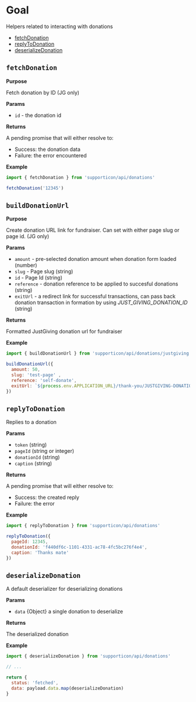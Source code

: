 # Goal

Helpers related to interacting with donations

- [fetchDonation](#fetchDonation)
- [replyToDonation](#replyToDonation)
- [deserializeDonation](#deserializeDonation)

## `fetchDonation`

**Purpose**

Fetch donation by ID (JG only)

**Params**

- `id` - the donation id

**Returns**

A pending promise that will either resolve to:

- Success: the donation data
- Failure: the error encountered

**Example**

```javascript
import { fetchDonation } from 'supporticon/api/donations'

fetchDonation('12345')
```

## `buildDonationUrl`

**Purpose**

Create donation URL link for fundraiser. Can set with either page slug or page id. (JG only)

**Params**

- `amount` - pre-selected donation amount when donation form loaded (number)
- `slug` - Page slug (string)
- `id` - Page Id (string)
- `reference` - donation reference to be applied to succesful donations (string)
- `exitUrl` - a redirect link for successful transactions, can pass back donation transaction in formation by using *JUST_GIVING_DONATION_ID* (string)

**Returns**

Formatted JustGiving donation url for fundraiser

**Example**

```javascript
import { buildDonationUrl } from 'supporticon/api/donations/justgiving'

buildDonationUrl({
  amount: 50,
  slug: 'test-page' ,
  reference: 'self-donate',
  exitUrl: `${process.env.APPLICATION_URL}/thank-you/JUSTGIVING-DONATION-ID`
})
```


## `replyToDonation`

Replies to a donation

**Params**

- `token` (string)
- `pageId` (string or integer)
- `donationId` (string)
- `caption` (string)

**Returns**

A pending promise that will either resolve to:

- Success: the created reply
- Failure: the error

**Example**

```javascript
import { replyToDonation } from 'supporticon/api/donations'

replyToDonation({
  pageId: 12345,
  donationId: 'f440df6c-1101-4331-ac78-4fc5bc276f4e4',
  caption: 'Thanks mate'
})
```

## `deserializeDonation`

A default deserializer for deserializing donations

**Params**

- `data` {Object} a single donation to deserialize

**Returns**

The deserialized donation

**Example**

```javascript
import { deserializeDonation } from 'supporticon/api/donations'

// ...

return {
  status: 'fetched',
  data: payload.data.map(deserializeDonation)
}
```
